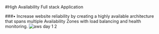 #High Availability Full stack Application 

###•	Increase website reliability by creating a highly available architecture that spans multiple Availability Zones with load balancing and health monitoring.
![aws day 1 2](https://github.com/user-attachments/assets/43cf408a-a0a4-4975-9ab5-021c375048af)
